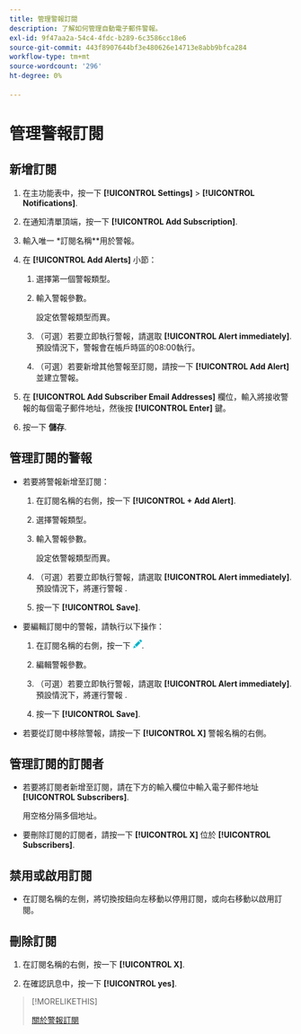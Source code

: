 ```yaml
---
title: 管理警報訂閱
description: 了解如何管理自動電子郵件警報。
exl-id: 9f47aa2a-54c4-4fdc-b289-6c3586cc18e6
source-git-commit: 443f8907644bf3e480626e14713e8abb9bfca284
workflow-type: tm+mt
source-wordcount: '296'
ht-degree: 0%

---
```


# 管理警報訂閱

## 新增訂閱

1. 在主功能表中，按一下 **[!UICONTROL Settings]** > **[!UICONTROL Notifications]**.

1. 在通知清單頂端，按一下 **[!UICONTROL Add Subscription]**.

1. 輸入唯一 *訂閱名稱**用於警報。

1. 在 **[!UICONTROL Add Alerts]** 小節：

   1. 選擇第一個警報類型。

   1. 輸入警報參數。

      設定依警報類型而異。

   1. （可選）若要立即執行警報，請選取 **[!UICONTROL Alert immediately]**. 預設情況下，警報會在帳戶時區的08:00執行。

   1. （可選）若要新增其他警報至訂閱，請按一下 **[!UICONTROL Add Alert]** 並建立警報。

1. 在 **[!UICONTROL Add Subscriber Email Addresses]** 欄位，輸入將接收警報的每個電子郵件地址，然後按 **[!UICONTROL Enter]** 鍵。

1. 按一下 **儲存**.

## 管理訂閱的警報

* 若要將警報新增至訂閱：

   1. 在訂閱名稱的右側，按一下 **[!UICONTROL + Add Alert]**.

   1. 選擇警報類型。

   1. 輸入警報參數。

      設定依警報類型而異。

   1. （可選）若要立即執行警報，請選取 **[!UICONTROL Alert immediately]**. 預設情況下，將運行警報 <!-- at what time? -->.

   1. 按一下 **[!UICONTROL Save]**.

* 要編輯訂閱中的警報，請執行以下操作：

   1. 在訂閱名稱的右側，按一下 ![編輯](/help/dsp/assets/edit.png).

   1. 編輯警報參數。

   1. （可選）若要立即執行警報，請選取 **[!UICONTROL Alert immediately]**. 預設情況下，將運行警報 <!-- at what time? -->.

   1. 按一下 **[!UICONTROL Save]**.

* 若要從訂閱中移除警報，請按一下 **[!UICONTROL X]** 警報名稱的右側。

## 管理訂閱的訂閱者

* 若要將訂閱者新增至訂閱，請在下方的輸入欄位中輸入電子郵件地址 **[!UICONTROL Subscribers]**.

   用空格分隔多個地址。

* 要刪除訂閱的訂閱者，請按一下 **[!UICONTROL X]** 位於 **[!UICONTROL Subscribers]**.

## 禁用或啟用訂閱

* 在訂閱名稱的左側，將切換按鈕向左移動以停用訂閱，或向右移動以啟用訂閱。

## 刪除訂閱

1. 在訂閱名稱的右側，按一下 **[!UICONTROL X]**.

1. 在確認訊息中，按一下 **[!UICONTROL yes]**.

>[!MORELIKETHIS]
>
>[關於警報訂閱](alerts-about.md)
